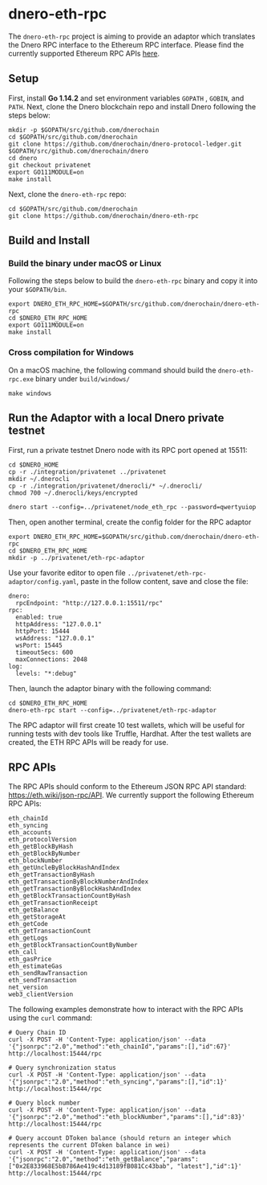 # dnero-eth-rpc

The `dnero-eth-rpc` project is aiming to provide an adaptor which translates the Dnero RPC interface to the Ethereum RPC interface. Please find the currently supported Ethereum RPC APIs [here](https://github.com/dnerochain/dnero-eth-rpc#rpc-apis).

## Setup

First, install **Go 1.14.2** and set environment variables `GOPATH` , `GOBIN`, and `PATH`. Next, clone the Dnero blockchain repo and install Dnero following the steps below:

```
mkdir -p $GOPATH/src/github.com/dnerochain 
cd $GOPATH/src/github.com/dnerochain
git clone https://github.com/dnerochain/dnero-protocol-ledger.git $GOPATH/src/github.com/dnerochain/dnero
cd dnero
git checkout privatenet
export GO111MODULE=on
make install
```

Next, clone the `dnero-eth-rpc` repo:

```
cd $GOPATH/src/github.com/dnerochain
git clone https://github.com/dnerochain/dnero-eth-rpc
```

## Build and Install

### Build the binary under macOS or Linux
Following the steps below to build the `dnero-eth-rpc` binary and copy it into your `$GOPATH/bin`.

```
export DNERO_ETH_RPC_HOME=$GOPATH/src/github.com/dnerochain/dnero-eth-rpc
cd $DNERO_ETH_RPC_HOME
export GO111MODULE=on
make install
```

### Cross compilation for Windows
On a macOS machine, the following command should build the `dnero-eth-rpc.exe` binary under `build/windows/`

```
make windows
```

## Run the Adaptor with a local Dnero private testnet

First, run a private testnet Dnero node with its RPC port opened at 15511:

```
cd $DNERO_HOME
cp -r ./integration/privatenet ../privatenet
mkdir ~/.dnerocli
cp -r ./integration/privatenet/dnerocli/* ~/.dnerocli/
chmod 700 ~/.dnerocli/keys/encrypted

dnero start --config=../privatenet/node_eth_rpc --password=qwertyuiop
```

Then, open another terminal, create the config folder for the RPC adaptor

```
export DNERO_ETH_RPC_HOME=$GOPATH/src/github.com/dnerochain/dnero-eth-rpc
cd $DNERO_ETH_RPC_HOME
mkdir -p ../privatenet/eth-rpc-adaptor
```

Use your favorite editor to open file `../privatenet/eth-rpc-adaptor/config.yaml`, paste in the follow content, save and close the file:

```
dnero:
  rpcEndpoint: "http://127.0.0.1:15511/rpc"
rpc:
  enabled: true
  httpAddress: "127.0.0.1"
  httpPort: 15444
  wsAddress: "127.0.0.1"
  wsPort: 15445
  timeoutSecs: 600 
  maxConnections: 2048
log:
  levels: "*:debug"
```

Then, launch the adaptor binary with the following command:

```
cd $DNERO_ETH_RPC_HOME
dnero-eth-rpc start --config=../privatenet/eth-rpc-adaptor
```

The RPC adaptor will first create 10 test wallets, which will be useful for running tests with dev tools like Truffle, Hardhat. After the test wallets are created, the ETH RPC APIs will be ready for use.

## RPC APIs

The RPC APIs should conform to the Ethereum JSON RPC API standard: https://eth.wiki/json-rpc/API. We currently support the following Ethereum RPC APIs:

```
eth_chainId
eth_syncing
eth_accounts
eth_protocolVersion
eth_getBlockByHash
eth_getBlockByNumber
eth_blockNumber
eth_getUncleByBlockHashAndIndex
eth_getTransactionByHash
eth_getTransactionByBlockNumberAndIndex
eth_getTransactionByBlockHashAndIndex
eth_getBlockTransactionCountByHash
eth_getTransactionReceipt
eth_getBalance
eth_getStorageAt
eth_getCode
eth_getTransactionCount
eth_getLogs
eth_getBlockTransactionCountByNumber
eth_call
eth_gasPrice
eth_estimateGas
eth_sendRawTransaction
eth_sendTransaction
net_version
web3_clientVersion
```

The following examples demonstrate how to interact with the RPC APIs using the `curl` command:

```
# Query Chain ID
curl -X POST -H 'Content-Type: application/json' --data '{"jsonrpc":"2.0","method":"eth_chainId","params":[],"id":67}' http://localhost:15444/rpc

# Query synchronization status
curl -X POST -H 'Content-Type: application/json' --data '{"jsonrpc":"2.0","method":"eth_syncing","params":[],"id":1}' http://localhost:15444/rpc

# Query block number
curl -X POST -H 'Content-Type: application/json' --data '{"jsonrpc":"2.0","method":"eth_blockNumber","params":[],"id":83}' http://localhost:15444/rpc

# Query account DToken balance (should return an integer which represents the current DToken balance in wei)
curl -X POST -H 'Content-Type: application/json' --data '{"jsonrpc":"2.0","method":"eth_getBalance","params":["0x2E833968E5bB786Ae419c4d13189fB081Cc43bab", "latest"],"id":1}' http://localhost:15444/rpc
```
